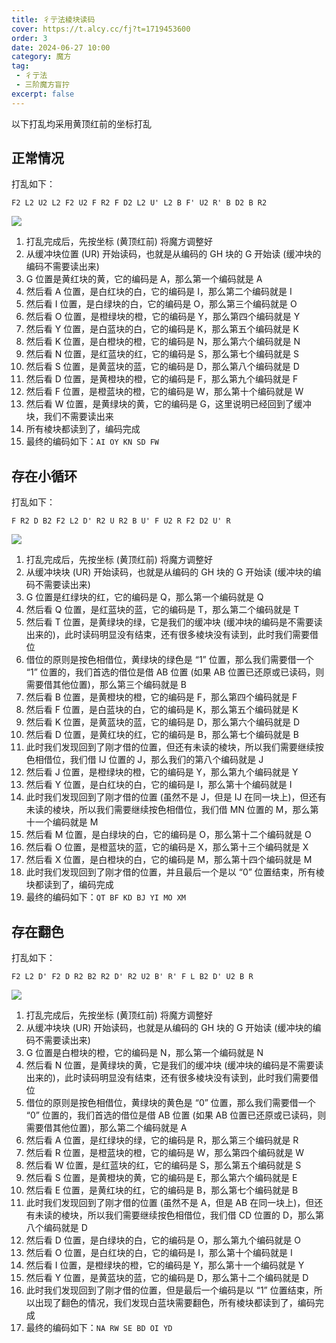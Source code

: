 ```yaml
---
title: 彳亍法棱块读码
cover: https://t.alcy.cc/fj?t=1719453600
order: 3
date: 2024-06-27 10:00
category: 魔方
tag: 
 - 彳亍法
 - 三阶魔方盲拧
excerpt: false
---
```


以下打乱均采用黄顶红前的坐标打乱

## 正常情况

打乱如下：

`F2 L2 U2 L2 F2 U2 F R2 F D2 L2 U' L2 B F' U2 R' B D2 B R2` 

![](https://happier-blog.oss-cn-qingdao.aliyuncs.com/3x3x3BLD/%E5%BD%B3%E4%BA%8D%E6%B3%95%E6%A3%B1%E5%9D%97%E8%AF%BB%E7%A0%8101.jpg)

1. 打乱完成后，先按坐标 (黄顶红前) 将魔方调整好
2. 从缓冲块位置 (UR) 开始读码，也就是从编码的 GH 块的 G 开始读 (缓冲块的编码不需要读出来)
3. G 位置是黄红块的黄，它的编码是 A，那么第一个编码就是 A
4. 然后看 A 位置，是白红块的白，它的编码是 I，那么第二个编码就是 I
5. 然后看 I 位置，是白绿块的白，它的编码是 O，那么第三个编码就是 O
6. 然后看 O 位置，是橙绿块的橙，它的编码是 Y，那么第四个编码就是 Y
7. 然后看 Y 位置，是白蓝块的白，它的编码是 K，那么第五个编码就是 K
8. 然后看 K 位置，是白橙块的橙，它的编码是 N，那么第六个编码就是 N
9. 然后看 N 位置，是红蓝块的红，它的编码是 S，那么第七个编码就是 S
10. 然后看 S 位置，是黄蓝块的蓝，它的编码是 D，那么第八个编码就是 D
11. 然后看 D 位置，是黄橙块的橙，它的编码是 F，那么第九个编码就是 F
12. 然后看 F 位置，是橙蓝块的橙，它的编码是 W，那么第十个编码就是 W
13. 然后看 W 位置，是黄绿块的黄，它的编码是 G，这里说明已经回到了缓冲块，我们不需要读出来
14. 所有棱块都读到了，编码完成
15. 最终的编码如下：`AI OY KN SD FW`

## 存在小循环

打乱如下：

`F R2 D B2 F2 L2 D' R2 U R2 B U' F U2 R F2 D2 U' R`

![](https://happier-blog.oss-cn-qingdao.aliyuncs.com/3x3x3BLD/%E5%BD%B3%E4%BA%8D%E6%B3%95%E6%A3%B1%E5%9D%97%E8%AF%BB%E7%A0%8102.jpg)

1. 打乱完成后，先按坐标 (黄顶红前) 将魔方调整好
2. 从缓冲块块 (UR) 开始读码，也就是从编码的 GH 块的 G 开始读 (缓冲块的编码不需要读出来)
3. G 位置是红绿块的红，它的编码是 Q，那么第一个编码就是 Q
4. 然后看 Q 位置，是红蓝块的蓝，它的编码是 T，那么第二个编码就是 T
5. 然后看 T 位置，是黄绿块的绿，它是我们的缓冲块 (缓冲块的编码是不需要读出来的)，此时读码明显没有结束，还有很多棱块没有读到，此时我们需要借位
6. 借位的原则是按色相借位，黄绿块的绿色是 “1” 位置，那么我们需要借一个 “1” 位置的，我们首选的借位是借 AB 位置 (如果 AB 位置已还原或已读码，则需要借其他位置)，那么第三个编码就是 B
7. 然后看 B 位置，是黄橙块的橙，它的编码是 F，那么第四个编码就是 F
8. 然后看 F 位置，是白蓝块的白，它的编码是 K，那么第五个编码就是 K
9. 然后看 K 位置，是黄蓝块的蓝，它的编码是 D，那么第六个编码就是 D
10. 然后看 D 位置，是黄红块的红，它的编码是 B，那么第七个编码就是 B
11. 此时我们发现回到了刚才借的位置，但还有未读的棱块，所以我们需要继续按色相借位，我们借 IJ 位置的 J，那么我们的第八个编码就是 J
12. 然后看 J 位置，是橙绿块的橙，它的编码是 Y，那么第九个编码就是 Y
13. 然后看 Y 位置，是白红块的白，它的编码是 I，那么第十个编码就是 I
14. 此时我们发现回到了刚才借的位置 (虽然不是 J，但是 IJ 在同一块上)，但还有未读的棱块，所以我们需要继续按色相借位，我们借 MN 位置的 M，那么第十一个编码就是 M
15. 然后看 M 位置，是白绿块的白，它的编码是 O，那么第十二个编码就是 O
16. 然后看 O 位置，是橙蓝块的蓝，它的编码是 X，那么第十三个编码就是 X
17. 然后看 X 位置，是白橙块的白，它的编码是 M，那么第十四个编码就是 M
18. 此时我们发现回到了刚才借的位置，并且最后一个是以 “0” 位置结束，所有棱块都读到了，编码完成
19. 最终的编码如下：`QT BF KD BJ YI MO XM`

## 存在翻色

打乱如下：

`F2 L2 D' F2 D R2 B2 R2 D' R2 U2 B' R' F L B2 D' U2 B R`

![](https://happier-blog.oss-cn-qingdao.aliyuncs.com/3x3x3BLD/%E5%BD%B3%E4%BA%8D%E6%B3%95%E6%A3%B1%E5%9D%97%E8%AF%BB%E7%A0%8103.jpg)

1. 打乱完成后，先按坐标 (黄顶红前) 将魔方调整好
2. 从缓冲块块 (UR) 开始读码，也就是从编码的 GH 块的 G 开始读 (缓冲块的编码不需要读出来)
3. G 位置是白橙块的橙，它的编码是 N，那么第一个编码就是 N
4. 然后看 N 位置，是黄绿块的黄，它是我们的缓冲块 (缓冲块的编码是不需要读出来的)，此时读码明显没有结束，还有很多棱块没有读到，此时我们需要借位
5. 借位的原则是按色相借位，黄绿块的黄色是 “0” 位置，那么我们需要借一个 “0” 位置的，我们首选的借位是借 AB 位置 (如果 AB 位置已还原或已读码，则需要借其他位置)，那么第二个编码就是 A
6. 然后看 A 位置，是红绿块的绿，它的编码是 R，那么第三个编码就是 R
7. 然后看 R 位置，是橙蓝块的橙，它的编码是 W，那么第四个编码就是 W
8. 然后看 W 位置，是红蓝块的红，它的编码是 S，那么第五个编码就是 S
9. 然后看 S 位置，是黄橙块的黄，它的编码是 E，那么第六个编码就是 E
10. 然后看 E 位置，是黄红块的红，它的编码是 B，那么第七个编码就是 B
11. 此时我们发现回到了刚才借的位置 (虽然不是 A，但是 AB 在同一块上)，但还有未读的棱块，所以我们需要继续按色相借位，我们借 CD 位置的 D，那么第八个编码就是 D
12. 然后看 D 位置，是白绿块的白，它的编码是 O，那么第九个编码就是 O
13. 然后看 O 位置，是白红块的白，它的编码是 I，那么第十个编码就是 I
14. 然后看 I 位置，是橙绿块的橙，它的编码是 Y，那么第十一个编码就是 Y
15. 然后看 Y 位置，是黄蓝块的蓝，它的编码是 D，那么第十二个编码就是 D
16. 此时我们发现回到了刚才借的位置，但是最后一个编码是以 “1” 位置结束，所以出现了翻色的情况，我们发现白蓝块需要翻色，所有棱块都读到了，编码完成
17. 最终的编码如下：`NA RW SE BD OI YD`
